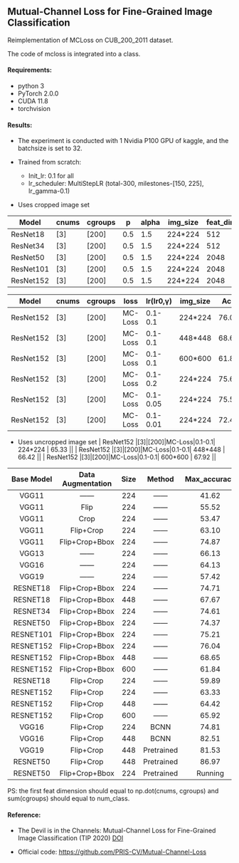 ## Mutual-Channel Loss for Fine-Grained Image Classification

Reimplementation of MCLoss on CUB_200_2011 dataset. 

The code of mcloss is integrated into a class.

#### Requirements:

- python 3
- PyTorch 2.0.0
- CUDA 11.8
- torchvision

#### Results:

- The experiment is conducted with 1 Nvidia P100 GPU of kaggle, and the batchsize is set to 32.
- Trained from scratch:
  - Init_lr: 0.1 for all
  - lr_scheduler: MultiStepLR (total-300, milestones-[150, 225], lr_gamma-0.1)

- Uses cropped image set

| Model     | cnums | cgroups | p    | alpha | img_size | feat_dim | Acc   |
| --------- | ----- | ------- | ---- | ----- | -------- | -------- | ----- |
| ResNet18  | [3]   | [200]   | 0.5  | 1.5   | 224\*224 | 512      | 74.71 |
| ResNet34  | [3]   | [200]   | 0.5  | 1.5   | 224\*224 | 512      | 74.61 |
| ResNet50  | [3]   | [200]   | 0.5  | 1.5   | 224\*224 | 2048     | 74.37 |
| ResNet101 | [3]   | [200]   | 0.5  | 1.5   | 224\*224 | 2048     | 75.21 |
| ResNet152 | [3]   | [200]   | 0.5  | 1.5   | 224\*224 | 2048     | 76.04 |

| Model     | cnums | cgroups | loss    | lr(lr0,γ) | img_size | Acc   |
| --------- | ----- | ------- | ------- | --------- | -------- | ----- |
| ResNet152 | [3]   | [200]   | MC-Loss | 0.1-0.1   | 224\*224 | 76.04 |
| ResNet152 | [3]   | [200]   | MC-Loss | 0.1-0.1   | 448\*448 | 68.65 |
| ResNet152 | [3]   | [200]   | MC-Loss | 0.1-0.1   | 600\*600 | 61.84 |
| ResNet152 | [3]   | [200]   | MC-Loss | 0.1-0.2   | 224\*224 | 75.63 |
| ResNet152 | [3]   | [200]   | MC-Loss | 0.1-0.05  | 224\*224 | 75.54 |
| ResNet152 | [3]   | [200]   | MC-Loss | 0.1-0.01  | 224\*224 | 72.47 |

- Uses uncropped image set
  | ResNet152  |[3]|[200]|MC-Loss|0.1-0.1| 224\*224  | 65.33 ||
  | ResNet152  |[3]|[200]|MC-Loss|0.1-0.1| 448\*448  | 66.42 ||
  | ResNet152  |[3]|[200]|MC-Loss|0.1-0.1| 600\*600  | 67.92 ||

| Base Model | Data Augmentation | Size |   Method   | Max_accuracy |
| :--------: | :---------------: | :--: | :--------: | :----------: |
|   VGG11    |        ——         | 224  |     ——     |    41.62     |
|   VGG11    |       Flip        | 224  |     ——     |    55.52     |
|   VGG11    |       Crop        | 224  |     ——     |    53.47     |
|   VGG11    |     Flip+Crop     | 224  |     ——     |    63.10     |
|   VGG11    |  Flip+Crop+Bbox   | 224  |     ——     |    74.87     |
|   VGG13    |        ——         | 224  |     ——     |    66.13     |
|   VGG16    |        ——         | 224  |     ——     |    64.13     |
|   VGG19    |        ——         | 224  |     ——     |    57.42     |
|  RESNET18  |  Flip+Crop+Bbox   | 224  |     ——     |    74.71     |
|  RESNET18  |  Flip+Crop+Bbox   | 448  |     ——     |    67.67     |
|  RESNET34  |  Flip+Crop+Bbox   | 224  |     ——     |    74.61     |
|  RESNET50  |  Flip+Crop+Bbox   | 224  |     ——     |    74.37     |
| RESNET101  |  Flip+Crop+Bbox   | 224  |     ——     |    75.21     |
| RESNET152  |  Flip+Crop+Bbox   | 224  |     ——     |    76.04     |
| RESNET152  |  Flip+Crop+Bbox   | 448  |     ——     |    68.65     |
| RESNET152  |  Flip+Crop+Bbox   | 600  |     ——     |    61.84     |
|  RESNET18  |     Flip+Crop     | 224  |     ——     |    59.89     |
| RESNET152  |     Flip+Crop     | 224  |     ——     |    63.33     |
| RESNET152  |     Flip+Crop     | 448  |     ——     |    64.42     |
| RESNET152  |     Flip+Crop     | 600  |     ——     |    65.92     |
|   VGG16    |     Flip+Crop     | 224  |    BCNN    |    74.81     |
|   VGG16    |     Flip+Crop     | 448  |    BCNN    |    82.51     |
|   VGG19    |     Flip+Crop     | 448  | Pretrained |    81.53     |
|  RESNET50  |     Flip+Crop     | 448  | Pretrained |    86.97     |
|  RESNET50  |  Flip+Crop+Bbox   | 224  | Pretrained |   Running    |


PS: the first feat dimension should equal to np.dot(cnums, cgroups) and sum(cgroups) should equal to num_class.


#### Reference:

- The Devil is in the Channels: Mutual-Channel Loss for Fine-Grained Image Classification (TIP 2020) [DOI](https://doi.org/10.1109/TIP.2020.2973812)

- Official code: https://github.com/PRIS-CV/Mutual-Channel-Loss





